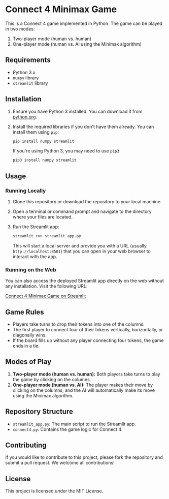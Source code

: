 # Connect 4 Minimax Game

This is a Connect 4 game implemented in Python. The game can be played in two modes:
1. Two-player mode (human vs. human)
2. One-player mode (human vs. AI using the Minimax algorithm)

## Requirements

- Python 3.x
- `numpy` library
- `streamlit` library

## Installation

1. Ensure you have Python 3 installed. You can download it from [python.org](https://www.python.org/downloads/).

2. Install the required libraries if you don't have them already. You can install them using `pip`:

    ```bash
    pip install numpy streamlit
    ```

    If you're using Python 3, you may need to use `pip3`:

    ```bash
    pip3 install numpy streamlit
    ```

## Usage

### Running Locally

1. Clone this repository or download the repository to your local machine.

2. Open a terminal or command prompt and navigate to the directory where your files are located.

3. Run the Streamlit app:

    ```bash
    streamlit run streamlit_app.py
    ```

    This will start a local server and provide you with a URL (usually `http://localhost:8501`) that you can open in your web browser to interact with the app.

### Running on the Web

You can also access the deployed Streamlit app directly on the web without any installation. Visit the following URL:

[Connect 4 Minimax Game on Streamlit](https://apppy-hjdcxnjsqhgwtwuempmvmv.streamlit.app/)

## Game Rules

- Players take turns to drop their tokens into one of the columns.
- The first player to connect four of their tokens vertically, horizontally, or diagonally wins.
- If the board fills up without any player connecting four tokens, the game ends in a tie.

## Modes of Play

1. **Two-player mode (human vs. human):** Both players take turns to play the game by clicking on the columns.
2. **One-player mode (human vs. AI):** The player makes their move by clicking on the columns, and the AI will automatically make its move using the Minimax algorithm.

## Repository Structure

- `streamlit_app.py`: The main script to run the Streamlit app.
- `connect4.py`: Contains the game logic for Connect 4.

## Contributing

If you would like to contribute to this project, please fork the repository and submit a pull request. We welcome all contributions!

## License

This project is licensed under the MIT License.
